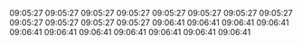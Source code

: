 09:05:27
09:05:27
09:05:27
09:05:27
09:05:27
09:05:27
09:05:27
09:05:27
09:05:27
09:05:27
09:05:27
09:05:27
09:06:41
09:06:41
09:06:41
09:06:41
09:06:41
09:06:41
09:06:41
09:06:41
09:06:41
09:06:41
09:06:41
